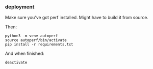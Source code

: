 ### deployment

Make sure you've got perf installed. Might have to build it from source.

Then:

    python3 -m venv autoperf
    source autoperf/bin/activate
    pip install -r requirements.txt

And when finished:

    deactivate

